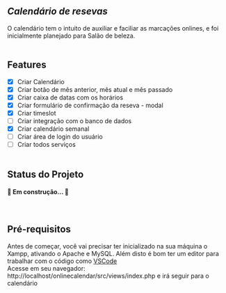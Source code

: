 ## _Calendário de resevas_

O calendário tem o intuito de auxiliar e faciliar as marcações onlines, e foi inicialmente planejado para Salão de beleza.<br>
<br>
## Features
- [x] Criar Calendário
- [x] Criar botão de mês anterior, mês atual e mês passado
- [x] Criar caixa de datas com os horários
- [x] Criar formulário de confirmação da reseva - modal
- [x] Criar timeslot
- [ ] Criar integração com o banco de dados
- [x] Criar calendário semanal
- [ ] Criar área de login do usuário
- [ ] Criar todos serviços 
<br><br>
## Status do Projeto
<h4> 
	🚧 Em construção...  🚧
</h4>
<br>

## Pré-requisitos

Antes de começar, você vai precisar ter inicializado na sua máquina o Xampp, ativando o Apache e MySQL. 
Além disto é bom ter um editor para trabalhar com o código como [VSCode](https://code.visualstudio.com/)
<br>
Acesse em seu navegador: http://localhost/onlinecalendar/src/views/index.php e irá seguir para o calendário

